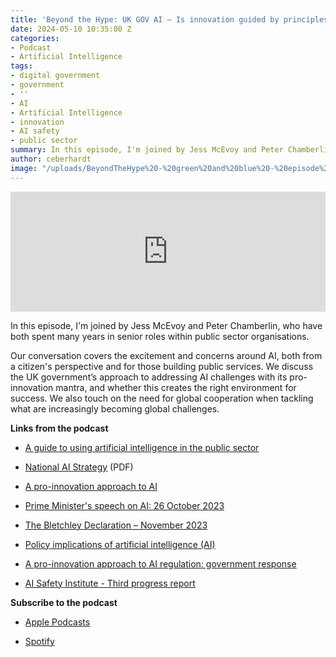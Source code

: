 ```yaml
---
title: 'Beyond the Hype: UK GOV AI – Is innovation guided by principles enough?'
date: 2024-05-10 10:35:00 Z
categories:
- Podcast
- Artificial Intelligence
tags:
- digital government
- government
- ''
- AI
- Artificial Intelligence
- innovation
- AI safety
- public sector
summary: In this episode, I'm joined by Jess McEvoy and Peter Chamberlin for a discussion about the UK government’s approach to addressing AI challenges with its pro-innovation mantra, and whether this creates the right environment for success.
author: ceberhardt
image: "/uploads/BeyondTheHype%20-%20green%20and%20blue%20-%20episode%2018.jpg"
---
```


<iframe title="Embed Player" src="https://play.libsyn.com/embed/episode/id/31228342/height/192/theme/modern/size/large/thumbnail/yes/custom-color/ffffff/time-start/00:00:00/playlist-height/200/direction/backward/download/yes/font-color/252525" height="192" width="100%" scrolling="no" allowfullscreen="" webkitallowfullscreen="true" mozallowfullscreen="true" oallowfullscreen="true" msallowfullscreen="true" style="border: none;"></iframe>

In this episode, I'm joined by Jess McEvoy and Peter Chamberlin, who have both spent many years in senior roles within public sector organisations.

Our conversation covers the excitement and concerns around AI, both from a citizen's perspective and for those building public services. We discuss the UK government’s approach to addressing AI challenges with its pro-innovation mantra, and whether this creates the right environment for success. We also touch on the need for global cooperation when tackling what are increasingly becoming global challenges.

**Links from the podcast**

* [A guide to using artificial intelligence in the public sector](https://www.gov.uk/government/publications/a-guide-to-using-artificial-intelligence-in-the-public-sector)

* [National AI Strategy](https://assets.publishing.service.gov.uk/media/614db4d1e90e077a2cbdf3c4/National_AI_Strategy_-_PDF_version.pdf) (PDF)

* [A pro-innovation approach to AI](https://www.gov.uk/government/publications/ai-regulation-a-pro-innovation-approach/white-paper)

* [Prime Minister's speech on AI: 26 October 2023](https://www.gov.uk/government/speeches/prime-ministers-speech-on-ai-26-october-2023)

* [The Bletchley Declaration – November 2023](https://www.gov.uk/government/publications/ai-safety-summit-2023-the-bletchley-declaration/the-bletchley-declaration-by-countries-attending-the-ai-safety-summit-1-2-november-2023)

* [Policy implications of artificial intelligence (AI)](https://post.parliament.uk/research-briefings/post-pn-0708/)

* [A pro-innovation approach to AI regulation: government response](https://www.gov.uk/government/consultations/ai-regulation-a-pro-innovation-approach-policy-proposals/outcome/a-pro-innovation-approach-to-ai-regulation-government-response)

* [AI Safety Institute - Third progress report](https://www.gov.uk/government/publications/uk-ai-safety-institute-third-progress-report/ai-safety-institute-third-progress-report)

**Subscribe to the podcast**

* [Apple Podcasts](https://podcasts.apple.com/dk/podcast/beyond-the-hype/id1612265563)

* [Spotify](https://open.spotify.com/show/2BlwBJ7JoxYpxU4GBmuR4x)